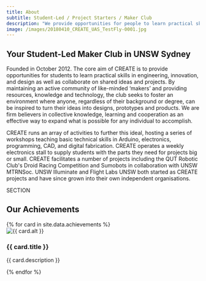 ```yaml
---
title: About
subtitle: Student-Led / Project Starters / Maker Club
description: "We provide opportunities for people to learn practical skills in engineering, invention and design, and collaborate on ideas and projects..."
image: /images/20180410_CREATE_UAS_TestFly-0001.jpg
---
```

## Your Student-Led Maker Club in UNSW Sydney

Founded in October 2012. The core aim of CREATE is to provide opportunities for students to learn practical skills in engineering, innovation, and design as well as collaborate on shared ideas and projects. By maintaining an active community of like-minded ‘makers’ and providing resources, knowledge and technology, the club seeks to foster an environment where anyone, regardless of their background or degree, can be inspired to turn their ideas into designs, prototypes and products. We are firm believers in collective knowledge, learning and cooperation as an effective way to expand what is possible for any individual to accomplish.

CREATE runs an array of activities to further this ideal, hosting a series of workshops teaching basic technical skills in Arduino, electronics, programming, CAD, and digital fabrication. CREATE operates a weekly electronics stall to supply students with the parts they need for projects big or small. CREATE facilitates a number of projects including the QUT Robotic Club's Droid Racing Competition and Sumobots in collaboration with UNSW MTRNSoc. UNSW Illuminate and Flight Labs UNSW both started as CREATE projects and have since grown into their own independent organisations.

SECTION

## Our Achievements

<div class="row row-cols-1 row-cols-md-3">
    {% for card in site.data.achievements %}
    <div class="col mb-4">
        <div class="card h-100 bg-light text-center shadow">
            <img src="/images/icons/{{ card.icon }}" class="card-img-top svg-icon" alt="{{ card.alt }}">
            <div class="card-body">
                <h3 class="card-title">{{ card.title }}</h3>
                <p class="card-text">{{ card.description }}</p>
            </div>
        </div>
    </div>
    {% endfor %}
</div>